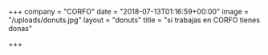 +++
company = "CORFO"
date = "2018-07-13T01:16:59+00:00"
image = "/uploads/donuts.jpg"
layout = "donuts"
title = "si trabajas en CORFO tienes donas"

+++
